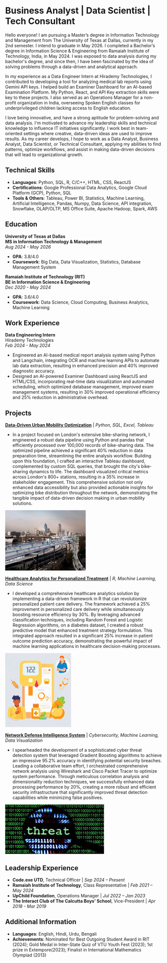 # Business Analyst | Data Scientist | Tech Consultant

Hello everyone! I am pursuing a Master’s degree in Information Technology and Management from The University of Texas at Dallas, currently in my 2nd semester. I intend to graduate in May 2026. I completed a Bachelor’s degree in Information Science & Engineering from Ramaiah Institute of Technology, India, in May 2024. I was exposed to data analysis during my bachelor's degree, and since then, I have been fascinated by the idea of solving problems through a data-driven and analytical approach.

In my experience as a Data Engineer Intern at Hirademy Technologies, I contributed to developing a tool for analyzing medical lab reports using Gemini API keys. I helped build an Examiner Dashboard for an AI-based Examination Platform. My Python, React, and API Key extraction skills were key to these projects. I also served as an Operations Manager for a non-profit organization in India, overseeing Spoken English classes for underprivileged children lacking access to English education.
 
I love being innovative, and have a strong aptitude for problem-solving and data analysis. I'm motivated to advance my leadership skills and technical knowledge to influence IT initiatives significantly. I work best in team-oriented settings where creative, data-driven ideas are used to improve results. As my career develops, I hope to work as a Data Analyst, Business Analyst, Data Scientist, or Technical Consultant, applying my abilities to find patterns, optimize workflows, and assist in making data-driven decisions that will lead to organizational growth.

## Technical Skills
- **Languages**: Python, SQL, R, C/C++, HTML, CSS, ReactJS
- **Certifications**: Google Professional Data Analytics, Google Cloud Platform (GCP), Python, SQL
- **Tools & Others**: Tableau, Power BI, Statistics, Machine Learning, Artificial Intelligence, Pandas, Numpy, Data Science, API integration, Snowflake, OLAP/OLTP, MS Office Suite, Apache Hadoop, Spark, AWS

## Education

**University of Texas at Dallas**\
**MS in Information Technology & Management**  
*Aug 2024 - May 2026*
- **GPA**: 3.8/4.0
- **Coursework**: Big Data, Data Visualization, Statistics, Database Management System

**Ramaiah Institute of Technology (RIT)**\
**BE in Information Science & Engineering**  
*Dec 2020 - May 2024*
- **GPA**: 3.6/4.0
- **Coursework**: Data Science, Cloud Computing, Business Analytics, Machine Learning


## Work Experience

**Data Engineering Intern**\
Hirademy Technologies\
*Feb 2024 - May 2024*
- Engineered an AI-based medical report analysis system using Python and Langchain, integrating OCR and machine learning APIs to automate lab data extraction, resulting in enhanced precision and 40% improved diagnostic accuracy.
- Designed an AI-powered Examiner Dashboard using ReactJS and HTML/CSS, incorporating real-time data visualization and automated scheduling, which optimized database management, improved exam management systems,
resulting in 30% improved operational efficiency and 25% reduction in administrative overhead.

## Projects

[**Data-Driven Urban Mobility Optimization**](https://github.com/zeeshan0710/Optimizing-Urban-Mobility) | *Python, SQL, Excel, Tableau*
- In a project focused on London's extensive bike-sharing network, I engineered a robust data pipeline using Python and pandas that efficiently processed over 100,000 records of bike-sharing data. The optimized pipeline achieved a significant 40% reduction in data preparation time, streamlining the entire analysis workflow. Building upon this foundation, I crafted an interactive Tableau dashboard, complemented by custom SQL queries, that brought the city's bike-sharing dynamics to life. The dashboard visualized critical metrics across London's 800+ stations, resulting in a 35% increase in stakeholder engagement. This comprehensive solution not only enhanced data accessibility but also provided actionable insights for optimizing bike distribution throughout the network, demonstrating the tangible impact of data-driven decision making in urban mobility solutions.

![](\images\bike-urban-mobility.jpeg)


[**Healthcare Analytics for Personalized Treatment**](https://github.com/zeeshan0710/Healthcare-Analytics) | *R, Machine Learning, Data Science*
- I developed a comprehensive healthcare analytics solution by implementing a data-driven framework in R that can revolutionize personalized patient care delivery. The framework achieved a 25% improvement in personalized care delivery while simultaneously boosting resource efficiency by 30%. By leveraging advanced classification techniques, including Random Forest and Logistic Regression algorithms, on a diabetes dataset, I created a robust predictive model that enhanced treatment strategy formulation. This integrated approach resulted in a significant 25% increase in patient outcome prediction accuracy, demonstrating the powerful impact of machine learning applications in healthcare decision-making processes.

![](\images\healthcare_analytics.jpeg)

[**Network Defense Intelligence System**](https://github.com/zeeshan0710/Cyber-Threat-Identification) | *Cybersecurity, Machine Learning, Data Visualization*
- I spearheaded the development of a sophisticated cyber threat detection system that leveraged Gradient Boosting algorithms to achieve an impressive 95.2% accuracy in identifying potential security breaches. Leading a collaborative team effort, I orchestrated comprehensive network analysis using Wireshark and Cisco Packet Tracer to optimize system performance. Through meticulous correlation analysis and dimensionality reduction techniques, we successfully enhanced data processing performance by 20%, creating a more robust and efficient security infrastructure that significantly improved threat detection capabilities while minimizing false positives.

![](\images\cyberthreat.jpeg)

## Leadership Experience
- **Code.exe UTD**, Technical Officer | *Sep 2024 – Present*
- **Ramaiah Institute of Technology**, Class Representative | *Feb 2021 – May 2024*
- **UpChild Foundation**, Operations Manager | *Jul 2022 – Jan 2023*
- **The Interact Club of The Calcutta Boys’ School**, Vice-President | *Apr 2018 - Mar 2019*

## Additional Information
- **Languages**: English, Hindi, Urdu, Bengali
- **Achievements**: Nominated for Best Outgoing Student Award in RIT (2024); Gold Medal in Inter-State Quiz of VTU
Youth Fest (2023); 1st prize in Extempore(2023); Finalist in International Mathematics Olympiad (2013)
